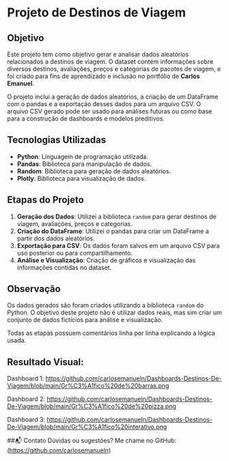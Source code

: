 # Projeto de Destinos de Viagem

## Objetivo
Este projeto tem como objetivo gerar e analisar dados aleatórios relacionados a destinos de viagem. O dataset contém informações sobre diversos destinos, avaliações, preços e categorias de pacotes de viagem, e foi criado para fins de aprendizado e inclusão no portfólio de **Carlos Emanuel**.

O projeto inclui a geração de dados aleatórios, a criação de um DataFrame com o pandas e a exportação desses dados para um arquivo CSV. O arquivo CSV gerado pode ser usado para análises futuras ou como base para a construção de dashboards e modelos preditivos.

## Tecnologias Utilizadas

- **Python**: Linguagem de programação utilizada.
- **Pandas**: Biblioteca para manipulação de dados.
- **Random**: Biblioteca para geração de dados aleatórios.
- **Plotly**: Biblioteca para visualização de dados.

## Etapas do Projeto

1. **Geração dos Dados**: Utilizei a biblioteca `random` para gerar destinos de viagem, avaliações, preços e categorias.
2. **Criação do DataFrame**: Utilizei o pandas para criar um DataFrame a partir dos dados aleatórios.
3. **Exportação para CSV**: Os dados foram salvos em um arquivo CSV para uso posterior ou para compartilhamento.
4. **Análise e Visualização**: Criação de gráficos e visualização das informações contidas no dataset.

## Observação
Os dados gerados são foram criados utilizando a biblioteca `random` do Python. O objetivo deste projeto não é utilizar dados reais, mas sim criar um conjunto de dados fictícios para análise e visualização.

Todas as etapas possuem comentários linha por linha explicando a lógica usada.

## Resultado Visual:

Dashboard 1: https://github.com/carlosemanueln/Dashboards-Destinos-De-Viagem/blob/main/Gr%C3%A1fico%20de%20barras.png

Dashboard 2: https://github.com/carlosemanueln/Dashboards-Destinos-De-Viagem/blob/main/Gr%C3%A1fico%20de%20pizza.png

Dashboard 3: https://github.com/carlosemanueln/Dashboards-Destinos-De-Viagem/blob/main/Gr%C3%A1fico%20interativo.png

##📬 Contato
Dúvidas ou sugestões? Me chame no GitHub:(https://github.com/carlosemanueln)
